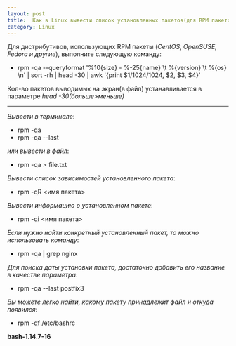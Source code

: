 ```yaml
---
layout: post
title:  Как в Linux вывести список установленных пакетов(для RPM пакетов)
category: Linux
---
```



Для дистрибутивов, использующих RPM пакеты (*CentOS, OpenSUSE, Fedora и другие*), выполните следующую команду:

- rpm -qa --queryformat '%10{size} - %-25{name} \t %{version} \t %{os} \n' | sort -rh | head -30 | awk '{print $1/1024/1024, $2, $3, $4}'

Кол-во пакетов выводимых на экран(в файл) устанавливается в параметре *head -30(больше>меньше)*

**********************************************
*Вывести в терминале*:

- rpm -qa 
- rpm -qa --last

*или вывести в файл*:

- rpm -qa > file.txt 

*Вывести список зависимостей установленного пакета*:

- rpm -qR <имя пакета>

*Вывести информацию о установленном пакете*:

- rpm -qi <имя пакета>
 
*Если нужно найти конкретный установленный пакет, то можно использовать команду*:

- rpm -qa | grep nginx

*Для поиска даты установки пакета, достаточно добавить его название в качестве параметра*:

- rpm -qa --last postfix3

*Вы можете легко найти, какому пакету
принадлежит файл и откуда появился*:

- rpm -qf /etc/bashrc

**bash-1.14.7-16**